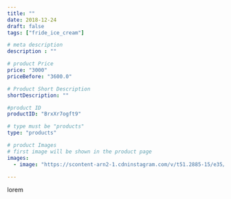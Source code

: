 ```yaml
---
title: ""
date: 2018-12-24
draft: false
tags: ["fride_ice_cream"]

# meta description
description : ""

# product Price
price: "3000"
priceBefore: "3600.0"

# Product Short Description
shortDescription: ""

#product ID
productID: "BrxXr7ogft9"

# type must be "products"
type: "products"

# product Images
# first image will be shown in the product page
images:
  - image: "https://scontent-arn2-1.cdninstagram.com/v/t51.2885-15/e35/45908741_207766630174451_4273418008219571897_n.jpg?se=7&tp=1&_nc_ht=scontent-arn2-1.cdninstagram.com&_nc_cat=111&_nc_ohc=-8kiWyZixdYAX-6bhJN&ccb=7-4&oh=79094cb27b32fa852bc75062b1773ec9&oe=60839D66&ig_cache_key=MTk0MTQzNzA4ODQxMTAyNDI1Mw%3D%3D.2-ccb7-4"

---
```

lorem
